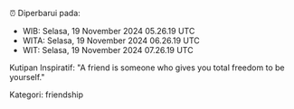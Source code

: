 ⏰ Diperbarui pada:
- WIB: Selasa, 19 November 2024 05.26.19 UTC
- WITA: Selasa, 19 November 2024 06.26.19 UTC
- WIT: Selasa, 19 November 2024 07.26.19 UTC

Kutipan Inspiratif:
"A friend is someone who gives you total freedom to be yourself."


Kategori: friendship

